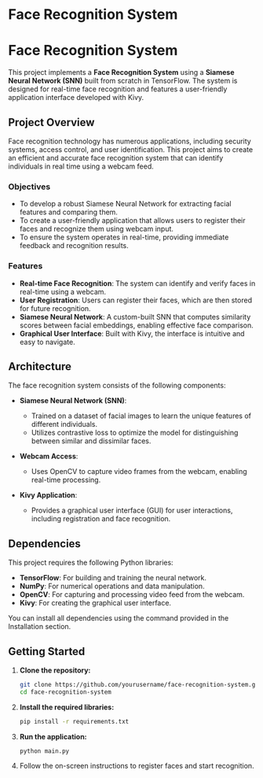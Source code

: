 # Face Recognition System
# Face Recognition System

This project implements a **Face Recognition System** using a **Siamese Neural Network (SNN)** built from scratch in TensorFlow. The system is designed for real-time face recognition and features a user-friendly application interface developed with Kivy. 

## Project Overview

Face recognition technology has numerous applications, including security systems, access control, and user identification. This project aims to create an efficient and accurate face recognition system that can identify individuals in real time using a webcam feed.

### Objectives
- To develop a robust Siamese Neural Network for extracting facial features and comparing them.
- To create a user-friendly application that allows users to register their faces and recognize them using webcam input.
- To ensure the system operates in real-time, providing immediate feedback and recognition results.

### Features
- **Real-time Face Recognition**: The system can identify and verify faces in real-time using a webcam.
- **User Registration**: Users can register their faces, which are then stored for future recognition.
- **Siamese Neural Network**: A custom-built SNN that computes similarity scores between facial embeddings, enabling effective face comparison.
- **Graphical User Interface**: Built with Kivy, the interface is intuitive and easy to navigate.

## Architecture

The face recognition system consists of the following components:

- **Siamese Neural Network (SNN)**: 
  - Trained on a dataset of facial images to learn the unique features of different individuals.
  - Utilizes contrastive loss to optimize the model for distinguishing between similar and dissimilar faces.

- **Webcam Access**: 
  - Uses OpenCV to capture video frames from the webcam, enabling real-time processing.

- **Kivy Application**: 
  - Provides a graphical user interface (GUI) for user interactions, including registration and face recognition.

## Dependencies

This project requires the following Python libraries:

- **TensorFlow**: For building and training the neural network.
- **NumPy**: For numerical operations and data manipulation.
- **OpenCV**: For capturing and processing video feed from the webcam.
- **Kivy**: For creating the graphical user interface.

You can install all dependencies using the command provided in the Installation section.

## Getting Started

1. **Clone the repository:**
   ```bash
   git clone https://github.com/yourusername/face-recognition-system.git
   cd face-recognition-system
   ```

2. **Install the required libraries:**
   ```bash
   pip install -r requirements.txt
   ```

3. **Run the application:**
   ```bash
   python main.py
   ```

4. Follow the on-screen instructions to register faces and start recognition.

